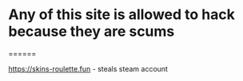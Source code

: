 # Any of this site is allowed to hack because they are scums
======

https://skins-roulette.fun - steals steam account
